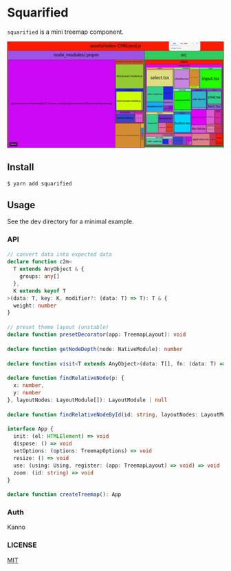 # Squarified

`squarified` is a mini treemap component.

![display](./data.gif)

## Install

```shell
$ yarn add squarified
```

## Usage

See the dev directory for a minimal example.

### API

```ts
// convert data into expected data
declare function c2m<
  T extends AnyObject & {
    groups: any[]
  },
  K extends keyof T
>(data: T, key: K, modifier?: (data: T) => T): T & {
  weight: number
}

// preset theme layout (unstable)
declare function presetDecorator(app: TreemapLayout): void

declare function getNodeDepth(node: NativeModule): number

declare function visit<T extends AnyObject>(data: T[], fn: (data: T) => boolean | void): T | null

declare function findRelativeNode(p: {
  x: number,
  y: number
}, layoutNodes: LayoutModule[]): LayoutModule | null

declare function findRelativeNodeById(id: string, layoutNodes: LayoutModule[]): LayoutModule | null

interface App {
  init: (el: HTMLElement) => void
  dispose: () => void
  setOptions: (options: TreemapOptions) => void
  resize: () => void
  use: (using: Using, register: (app: TreemapLayout) => void) => void
  zoom: (id: string) => void
}

declare function createTreemap(): App
```

### Auth

Kanno

### LICENSE

[MIT](./LICENSE)

